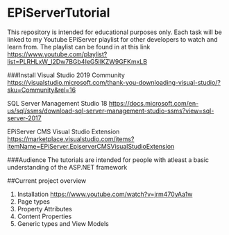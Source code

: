 # EPiServerTutorial
This repository is intended for educational purposes only. Each task will be linked to my Youtube EPiServer playlist for other developers
to watch and learn from. The playlist can be found in at this link https://www.youtube.com/playlist?list=PLRHLxW_l2Dw7BGb4IeG5llKZW9GFKmxLB

###Install
Visual Studio 2019 Community
https://visualstudio.microsoft.com/thank-you-downloading-visual-studio/?sku=Community&rel=16

SQL Server Management Studio 18
https://docs.microsoft.com/en-us/sql/ssms/download-sql-server-management-studio-ssms?view=sql-server-2017

EPiServer CMS Visual Studio Extension
https://marketplace.visualstudio.com/items?itemName=EPiServer.EpiserverCMSVisualStudioExtension

###Audience
The tutorials are intended for people with atleast a basic understanding of the ASP.NET framework

##Current project overview
1. Installation https://www.youtube.com/watch?v=jrm470yAa1w
2. Page types
3. Property Attributes
4. Content Properties
5. Generic types and View Models
